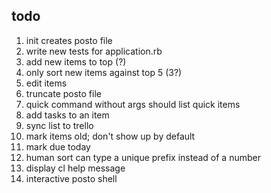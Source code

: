 todo
----

1. init creates posto file
2. write new tests for application.rb
3. add new items to top (?)
4. only sort new items against top 5 (3?)
5. edit items
6. truncate posto file
7. quick command without args should list quick items
8. add tasks to an item
9. sync list to trello
10. mark items old; don't show up by default
11. mark due today
12. human sort can type a unique prefix instead of a number
13. display cl help message
14. interactive posto shell
